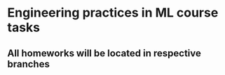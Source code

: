 # Engineering practices in ML course tasks
 
## All homeworks will be located in respective branches
